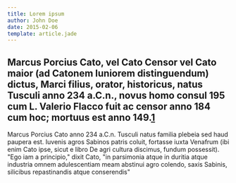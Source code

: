 ```yaml
---
title: Lorem ipsum
author: John Doe
date: 2015-02-06
template: article.jade
---
```


Marcus Porcius Cato, vel Cato Censor vel Cato maior (ad Catonem Iuniorem distinguendum) dictus, Marci filius, orator, historicus, natus Tusculi anno 234 a.C.n., novus homo consul 195 cum L. Valerio Flacco fuit ac censor anno 184 cum hoc; mortuus est anno 149.[1](http://la.wikipedia.org/wiki/Marcus_Porcius_Cato_maior)
---
Marcus Porcius Cato anno 234 a.C.n. Tusculi natus familia plebeia sed haud paupera est. Iuvenis agros Sabinos patris coluit, fortasse iuxta Venafrum (ibi enim Cato ipse, sicut e libro De agri cultura discimus, fundum possessit). "Ego iam a principio," dixit Cato, "in parsimonia atque in duritia atque industria omnem adulescentiam meam abstinui agro colendo, saxis Sabinis, silicibus repastinandis atque conserendis"





